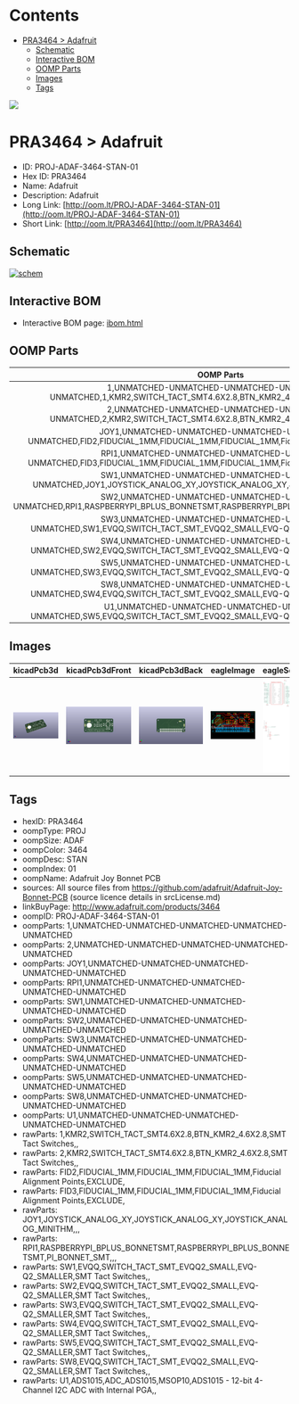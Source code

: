 



Contents
========

* [PRA3464 > Adafruit](#pra3464--adafruit)
	* [Schematic](#schematic)
	* [Interactive BOM](#interactive-bom)
	* [OOMP Parts](#oomp-parts)
	* [Images](#images)
	* [Tags](#tags)
  
![][im]
# PRA3464 > Adafruit

- ID: PROJ-ADAF-3464-STAN-01
- Hex ID: PRA3464
- Name: Adafruit
- Description: Adafruit
- Long Link: [http://oom.lt/PROJ-ADAF-3464-STAN-01](http://oom.lt/PROJ-ADAF-3464-STAN-01)
- Short Link: [http://oom.lt/PRA3464](http://oom.lt/PRA3464)

## Schematic
  
[![schem](eagleSchemImage.png)](eagleSchemImage.png)
## Interactive BOM

- Interactive BOM page: [ibom.html](https://htmlpreview.github.io/?https://github.com/oomlout/oomlout_OOMP_projects/blob/main/PROJ-ADAF-3464-STAN-01/kicad/bom/ibom.html)

## OOMP Parts
  

|OOMP Parts|
| :---: |
|1,UNMATCHED-UNMATCHED-UNMATCHED-UNMATCHED-UNMATCHED,1,KMR2,SWITCH_TACT_SMT4.6X2.8,BTN_KMR2_4.6X2.8,SMT Tact Switches,,|
|2,UNMATCHED-UNMATCHED-UNMATCHED-UNMATCHED-UNMATCHED,2,KMR2,SWITCH_TACT_SMT4.6X2.8,BTN_KMR2_4.6X2.8,SMT Tact Switches,,|
|JOY1,UNMATCHED-UNMATCHED-UNMATCHED-UNMATCHED-UNMATCHED,FID2,FIDUCIAL_1MM,FIDUCIAL_1MM,FIDUCIAL_1MM,Fiducial Alignment Points,EXCLUDE,|
|RPI1,UNMATCHED-UNMATCHED-UNMATCHED-UNMATCHED-UNMATCHED,FID3,FIDUCIAL_1MM,FIDUCIAL_1MM,FIDUCIAL_1MM,Fiducial Alignment Points,EXCLUDE,|
|SW1,UNMATCHED-UNMATCHED-UNMATCHED-UNMATCHED-UNMATCHED,JOY1,JOYSTICK_ANALOG_XY,JOYSTICK_ANALOG_XY,JOYSTICK_ANALOG_MINITHM,,,|
|SW2,UNMATCHED-UNMATCHED-UNMATCHED-UNMATCHED-UNMATCHED,RPI1,RASPBERRYPI_BPLUS_BONNETSMT,RASPBERRYPI_BPLUS_BONNETSMT,PI_BONNET_SMT,,,|
|SW3,UNMATCHED-UNMATCHED-UNMATCHED-UNMATCHED-UNMATCHED,SW1,EVQQ,SWITCH_TACT_SMT_EVQQ2_SMALL,EVQ-Q2_SMALLER,SMT Tact Switches,,|
|SW4,UNMATCHED-UNMATCHED-UNMATCHED-UNMATCHED-UNMATCHED,SW2,EVQQ,SWITCH_TACT_SMT_EVQQ2_SMALL,EVQ-Q2_SMALLER,SMT Tact Switches,,|
|SW5,UNMATCHED-UNMATCHED-UNMATCHED-UNMATCHED-UNMATCHED,SW3,EVQQ,SWITCH_TACT_SMT_EVQQ2_SMALL,EVQ-Q2_SMALLER,SMT Tact Switches,,|
|SW8,UNMATCHED-UNMATCHED-UNMATCHED-UNMATCHED-UNMATCHED,SW4,EVQQ,SWITCH_TACT_SMT_EVQQ2_SMALL,EVQ-Q2_SMALLER,SMT Tact Switches,,|
|U1,UNMATCHED-UNMATCHED-UNMATCHED-UNMATCHED-UNMATCHED,SW5,EVQQ,SWITCH_TACT_SMT_EVQQ2_SMALL,EVQ-Q2_SMALLER,SMT Tact Switches,,|

## Images
  
  

|kicadPcb3d|kicadPcb3dFront|kicadPcb3dBack|eagleImage|eagleSchemImage|
| :---: | :---: | :---: | :---: | :---: |
|[![kicadPcb3d](kicadPcb3d_140.png)](kicadPcb3d.png)|[![kicadPcb3dFront](kicadPcb3dFront_140.png)](kicadPcb3dFront.png)|[![kicadPcb3dBack](kicadPcb3dBack_140.png)](kicadPcb3dBack.png)|[![eagleImage](eagleImage_140.png)](eagleImage.png)|[![eagleSchemImage](eagleSchemImage_140.png)](eagleSchemImage.png)|

## Tags

- hexID: PRA3464
- oompType: PROJ
- oompSize: ADAF
- oompColor: 3464
- oompDesc: STAN
- oompIndex: 01
- oompName: Adafruit Joy Bonnet PCB
- sources: All source files from https://github.com/adafruit/Adafruit-Joy-Bonnet-PCB (source licence details in srcLicense.md)
- linkBuyPage: http://www.adafruit.com/products/3464
- oompID: PROJ-ADAF-3464-STAN-01
- oompParts: 1,UNMATCHED-UNMATCHED-UNMATCHED-UNMATCHED-UNMATCHED
- oompParts: 2,UNMATCHED-UNMATCHED-UNMATCHED-UNMATCHED-UNMATCHED
- oompParts: JOY1,UNMATCHED-UNMATCHED-UNMATCHED-UNMATCHED-UNMATCHED
- oompParts: RPI1,UNMATCHED-UNMATCHED-UNMATCHED-UNMATCHED-UNMATCHED
- oompParts: SW1,UNMATCHED-UNMATCHED-UNMATCHED-UNMATCHED-UNMATCHED
- oompParts: SW2,UNMATCHED-UNMATCHED-UNMATCHED-UNMATCHED-UNMATCHED
- oompParts: SW3,UNMATCHED-UNMATCHED-UNMATCHED-UNMATCHED-UNMATCHED
- oompParts: SW4,UNMATCHED-UNMATCHED-UNMATCHED-UNMATCHED-UNMATCHED
- oompParts: SW5,UNMATCHED-UNMATCHED-UNMATCHED-UNMATCHED-UNMATCHED
- oompParts: SW8,UNMATCHED-UNMATCHED-UNMATCHED-UNMATCHED-UNMATCHED
- oompParts: U1,UNMATCHED-UNMATCHED-UNMATCHED-UNMATCHED-UNMATCHED
- rawParts: 1,KMR2,SWITCH_TACT_SMT4.6X2.8,BTN_KMR2_4.6X2.8,SMT Tact Switches,,
- rawParts: 2,KMR2,SWITCH_TACT_SMT4.6X2.8,BTN_KMR2_4.6X2.8,SMT Tact Switches,,
- rawParts: FID2,FIDUCIAL_1MM,FIDUCIAL_1MM,FIDUCIAL_1MM,Fiducial Alignment Points,EXCLUDE,
- rawParts: FID3,FIDUCIAL_1MM,FIDUCIAL_1MM,FIDUCIAL_1MM,Fiducial Alignment Points,EXCLUDE,
- rawParts: JOY1,JOYSTICK_ANALOG_XY,JOYSTICK_ANALOG_XY,JOYSTICK_ANALOG_MINITHM,,,
- rawParts: RPI1,RASPBERRYPI_BPLUS_BONNETSMT,RASPBERRYPI_BPLUS_BONNETSMT,PI_BONNET_SMT,,,
- rawParts: SW1,EVQQ,SWITCH_TACT_SMT_EVQQ2_SMALL,EVQ-Q2_SMALLER,SMT Tact Switches,,
- rawParts: SW2,EVQQ,SWITCH_TACT_SMT_EVQQ2_SMALL,EVQ-Q2_SMALLER,SMT Tact Switches,,
- rawParts: SW3,EVQQ,SWITCH_TACT_SMT_EVQQ2_SMALL,EVQ-Q2_SMALLER,SMT Tact Switches,,
- rawParts: SW4,EVQQ,SWITCH_TACT_SMT_EVQQ2_SMALL,EVQ-Q2_SMALLER,SMT Tact Switches,,
- rawParts: SW5,EVQQ,SWITCH_TACT_SMT_EVQQ2_SMALL,EVQ-Q2_SMALLER,SMT Tact Switches,,
- rawParts: SW8,EVQQ,SWITCH_TACT_SMT_EVQQ2_SMALL,EVQ-Q2_SMALLER,SMT Tact Switches,,
- rawParts: U1,ADS1015,ADC_ADS1015,MSOP10,ADS1015 - 12-bit 4-Channel I2C ADC with Internal PGA,,



[im]: kicadPcb3d_450.png
